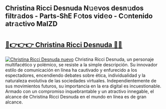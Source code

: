 ## Christina Ricci Desnuda N𝚞𝚎vos desn𝚞dos filtr𝚊dos - Parts-ShE F𝚘tos vid𝚎o - C𝚘ntenido atr𝚊ctivo MaIZD

# <h2><a href="http://mbdhb2z.tromn.icu/?c=Christina+Ricci+Desnuda">🔗👉👉👉 Christina Ricci Desnuda 🔗🔗</a></h2>

[![Christina Ricci Desnuda nuevo](https://i.imgur.com/pEAQMta.gif)](http://mbdhb2z.tromn.icu/?c=Christina+Ricci+Desnuda)
Christina Ricci Desnuda, un personaje multifacético y polémico, se resiste a la simple descripción. Su innovador estilo de comunicación en línea ha cautivado y enfurecido a los espectadores, encendiendo debates sobre ética, individualidad y la naturaleza evolutiva de las sociedades virtuales. Independientemente de sus movimientos futuros, su importancia en la era digital es incuestionable. Armado con un compromiso inquebrantable y un atractivo innegable, el alcance de Christina Ricci Desnuda en el mundo en línea es de gran alcance.
